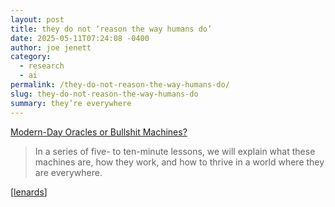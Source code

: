 ```yaml
---
layout: post
title: they do not ‘reason the way humans do’
date: 2025-05-11T07:24:08 -0400
author: joe jenett
category:
  - research
  - ai
permalink: /they-do-not-reason-the-way-humans-do/
slug: they-do-not-reason-the-way-humans-do
summary: they’re everywhere
---
```

<a title="How to thrive in a ChatGPT world" href="https://thebullshitmachines.com/">Modern-Day Oracles or Bullshit Machines?</a>
<blockquote>
<p>
In a series of five- to ten-minute lessons, we will explain what these machines are, how they work, and how to thrive in a world where they are everywhere.
</p>
</blockquote>
[<a title="source" href="https://pinboard.in/u:lenards">lenards</a>]

<a href="https://brid.gy/publish/mastodon"></a>